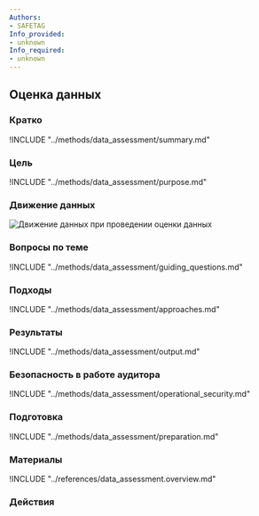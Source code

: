 ```yaml
---
Authors:
- SAFETAG
Info_provided:
- unknown
Info_required:
- unknown
---
```


## Оценка данных

### Кратко
!INCLUDE "../methods/data_assessment/summary.md"

### Цель
!INCLUDE "../methods/data_assessment/purpose.md"

### Движение данных
![Движение данных при проведении оценки данных](images/info_flows/data_assessment.svg)

### Вопросы по теме
!INCLUDE "../methods/data_assessment/guiding_questions.md"

### Подходы
!INCLUDE "../methods/data_assessment/approaches.md"

### Результаты
!INCLUDE "../methods/data_assessment/output.md"

### Безопасность в работе аудитора
!INCLUDE "../methods/data_assessment/operational_security.md"

### Подготовка
!INCLUDE "../methods/data_assessment/preparation.md"




### Материалы
<div class="greybox">
!INCLUDE "../references/data_assessment.overview.md"
</div>

### Действия